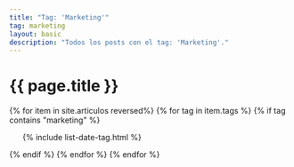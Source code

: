 ```yaml
---
title: "Tag: 'Marketing'"
tag: marketing
layout: basic
description: "Todos los posts con el tag: 'Marketing'."
---
```


<h1>{{ page.title }}</h1>

{% for item in site.articulos reversed%}
{% for tag in item.tags %}
{% if tag contains "marketing" %}
<ul>
    {% include list-date-tag.html %}
</ul>
{% endif %}
{% endfor %}
{% endfor %}
